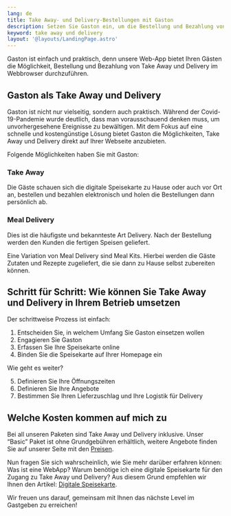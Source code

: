 ```yaml
---
lang: de
title: Take Away- und Delivery-Bestellungen mit Gaston
description: Setzen Sie Gaston ein, um die Bestellung und Bezahlung von Take Away und Delivery zu digitalisieren.
keyword: take away und delivery
layout: '@layouts/LandingPage.astro'
---
```


Gaston ist einfach und praktisch, denn unsere Web-App bietet Ihren Gästen die Möglichkeit, Bestellung und Bezahlung von Take Away und Delivery im Webbrowser durchzuführen.

## Gaston als Take Away und Delivery

Gaston ist nicht nur vielseitig, sondern auch praktisch. Während der Covid-19-Pandemie wurde deutlich, dass man vorausschauend denken muss, um unvorhergesehene Ereignisse zu bewältigen. Mit dem Fokus auf eine schnelle und kostengünstige Lösung bietet Gaston die Möglichkeiten, Take Away und Delivery direkt auf Ihrer Webseite anzubieten.

Folgende Möglichkeiten haben Sie mit Gaston:

### Take Away

Die Gäste schauen sich die digitale Speisekarte zu Hause oder auch vor Ort an, bestellen und bezahlen elektronisch und holen die Bestellungen dann persönlich ab.

### Meal Delivery

Dies ist die häufigste und bekannteste Art Delivery. Nach der Bestellung werden den Kunden die fertigen Speisen geliefert.

Eine Variation von Meal Delivery sind Meal Kits. Hierbei werden die Gäste Zutaten und Rezepte zugeliefert, die sie dann zu Hause selbst zubereiten können.

## Schritt für Schritt: Wie können Sie Take Away und Delivery in Ihrem Betrieb umsetzen

Der schrittweise Prozess ist einfach:

1. Entscheiden Sie, in welchem Umfang Sie Gaston einsetzen wollen
2. Engagieren Sie Gaston
3. Erfassen Sie Ihre Speisekarte online
4. Binden Sie die Speisekarte auf Ihrer Homepage ein

Wie geht es weiter?

5. Definieren Sie Ihre Öffnungszeiten
6. Definieren Sie Ihre Angebote
7. Bestimmen Sie Ihren Lieferzuschlag und Ihre Logistik für Delivery

## Welche Kosten kommen auf mich zu

Bei all unseren Paketen sind Take Away und Delivery inklusive. Unser “Basic” Paket ist ohne Grundgebühren erhältlich, weitere Angebote finden Sie auf unserer Seite mit den [Preisen](../preise/).

Nun fragen Sie sich wahrscheinlich, wie Sie mehr darüber erfahren können: Was ist eine WebApp? Warum benötige ich eine digitale Speisekarte für den Zugang zu Take Away und Delivery? Aus diesem Grund empfehlen wir Ihnen den Artikel: [Digitale Speisekarte](../digitale-speisekarte/).

Wir freuen uns darauf, gemeinsam mit Ihnen das nächste Level im Gastgeben zu erreichen!

